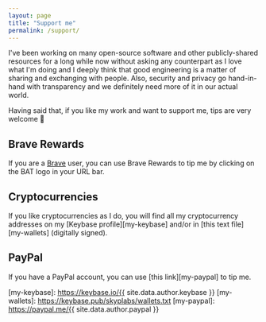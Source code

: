```yaml
---
layout: page
title: "Support me"
permalink: /support/
---
```

I've been working on many open-source software and other publicly-shared resources for a long while now without asking any counterpart as I love what I'm doing and I deeply think that good engineering is a matter of sharing and exchanging with people. Also, security and privacy go hand-in-hand with transparency and we definitely need more of it in our actual world.

Having said that, if you like my work and want to support me, tips are very welcome 🙂

## Brave Rewards

If you are a [Brave][brave] user, you can use Brave Rewards to tip me by clicking on the BAT logo in your URL bar.

## Cryptocurrencies

If you like cryptocurrencies as I do, you will find all my cryptocurrency addresses on my [Keybase profile][my-keybase] and/or in [this text file][my-wallets] (digitally signed).

## PayPal

If you have a PayPal account, you can use [this link][my-paypal] to tip me.

 [brave]: https://brave.com
 [my-keybase]: https://keybase.io/{{ site.data.author.keybase }}
 [my-wallets]: https://keybase.pub/skyplabs/wallets.txt
 [my-paypal]: https://paypal.me/{{ site.data.author.paypal }}
